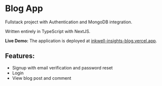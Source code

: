 # Blog App

Fullstack project with Authentication and MongoDB integration.

Written entirely in TypeScript with NextJS.

**Live Demo:** The application is deployed at [inkwell-insights-blog.vercel.app](inkwell-insights-blog.vercel.app).

## Features:
- Signup with email verification and password reset
- Login
- View blog post and comment
